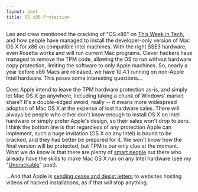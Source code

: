 ```yaml
---
layout: post
title: OS x86 Protection
---
```

Leo and crew mentioned the cracking of "OS x86" on [This Week in Tech](http://twit.tv/), and how people have managed to install the developer-only version of Mac OS X for x86 on compatible Intel machines. With the right SSE3 hardware, even Rosetta works and will run current Mac programs. Clever hackers have managed to remove the TPM code, allowing the OS to run without hardware copy protection, limiting the software to only Apple machines. So, nearly a year before x86 Macs are released, we have 10.4.1 running on non-Apple Intel hardware. This poses some interesting questions...

Does Apple intend to leave the TPM hardware protection as-is, and simply let Mac OS X go anywhere, including taking a chunk of Windows' market share? It's a double-edged sword, really -- it means more widespread adoption of Mac OS X at the expense of lost hardware sales. There will always be people who either don't know enough to install OS X on Intel hardware or simply prefer Apple's design, so their sales won't drop to zero. I think the bottom line is that regardless of any protection Apple can implement, such a huge invitation (OS X on any Intel) is bound to be cracked, and they had better be prepared for it. We won't know how the final version will be protected, but TPM is our only clue at the moment. What we do know is that there are plenty of [smart people](http://www.osx86project.org/) out there who already have the skills to make Mac OS X run on any Intel hardware (see my "[Uncrackable](http://www.command-tab.com/index.php/uncrackable/)" post).

...And that Apple is [sending cease and desist letters](http://www.macnn.com/articles/05/08/18/cease.and.desist.issued/) to websites hosting videos of hacked installations, as if that will stop anything.
